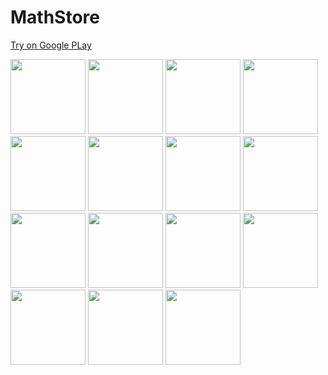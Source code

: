 # MathStore
[Try on Google PLay](https://play.google.com/store/apps/details?id=darkzen.studios.mathstoreproject)

<img src="https://i.imgur.com/Akf5vA4.jpg" width="120"> <img src="https://i.imgur.com/uNEtEbM.jpg" width="120"> <img src="https://i.imgur.com/GvB6skW.jpg" width="120"> 
<img src="https://i.imgur.com/eDicCMP.jpg" width="120"> <img src="https://i.imgur.com/CntyrLL.jpg" width="120"> <img src="https://i.imgur.com/X5cNUWp.jpg" width="120">
<img src="https://i.imgur.com/LTGsj5i.jpg" width="120"> <img src="https://i.imgur.com/uYK0YhF.jpg" width="120"> <img src="https://i.imgur.com/7Bsszk0.jpg" width="120">
<img src="https://i.imgur.com/clwVRti.jpg" width="120"> <img src="https://i.imgur.com/9GzvcDd.jpg" width="120"> <img src="https://i.imgur.com/G6Fy0mZ.jpg" width="120">
<img src="https://i.imgur.com/9c3SoYc.jpg" width="120"> <img src="https://i.imgur.com/Tky75C5.jpg" width="120"> <img src="https://i.imgur.com/aVjIo1O.jpg" width="120">
